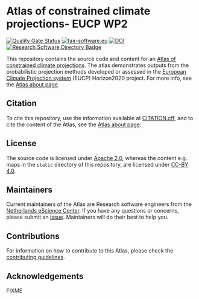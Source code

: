 # Atlas of constrained climate projections- EUCP WP2

[![Quality Gate Status](https://sonarcloud.io/api/project_badges/measure?project=eucp-project_atlas&metric=alert_status)](https://sonarcloud.io/summary/new_code?id=eucp-project_atlas)
[![fair-software.eu](https://img.shields.io/badge/fair--software.eu-%E2%97%8F%20%20%E2%97%8F%20%20%E2%97%8F%20%20%E2%97%8F%20%20%E2%97%8B-yellow)](https://fair-software.eu)
[![DOI](https://zenodo.org/badge/DOI/10.5281/zenodo.5654741.svg)](https://doi.org/10.5281/zenodo.5654741)
[![Research Software Directory Badge](https://img.shields.io/badge/rsd-eucp_atlas-00a3e3.svg)](https://www.research-software.nl/software/eucp-atlas)

This repository contains the source code and content for an [Atlas of
constrained climate projections](https://eucp-project.github.io/atlas/). The
atlas demonstrates outputs from the probabilistic projection methods developed
or assessed in the [European Climate Projection
system](https://www.eucp-project.eu/) (EUCP) Horizon2020 project. For more info,
see the [Atlas about page](https://eucp-project.github.io/atlas/about).

## Citation

To cite this repository, use the information available at [CITATION.cff](CITATION.cff),
and to cite the content of the Atlas, see the [Atlas about page](https://eucp-project.github.io/atlas/about).

## License

The source code is licensed under [Apache 2.0](./LICENSE), whereas the content
e.g. maps in the `static` directory of this repository, are licensed under
[CC-BY 4.0](https://creativecommons.org/licenses/by/4.0/).

## Maintainers

Current maintainers of the Atlas are Research software engineers from the
[Netherlands eScience Center](https://www.esciencecenter.nl/). If you have any
questions or concerns, please submit an
[issue](https://github.com/eucp-project/atlas/issues). Maintainers will do their
best to help you.

## Contributions

For information on how to contribute to this Atlas, please check the
[contributing guidelines](CONTRIBUTING.md).

## Acknowledgements

FIXME
